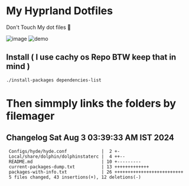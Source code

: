 # My Hyprland Dotfiles
  Don't Touch My dot files 🙂
 

  ![image](https://github.com/ALEX5402/dotfiles/assets/76860596/2fbe6020-4d76-4cf7-b052-58ff43cda405)
  ![demo](https://github.com/ALEX5402/dotfiles/assets/76860596/ff68bba7-e8da-49d3-a716-3ed3d73cfc25)

## Install ( I use cachy os Repo BTW keep that in mind )
``` ./install-packages dependencies-list ```

# Then simmply links the folders by filemager
 
## Changelog Sat Aug  3 03:39:33 AM IST 2024
```
 Configs/hyde/hyde.conf             |  2 +-
 Local/share/dolphin/dolphinstaterc |  4 ++--
 README.md                          | 10 +---------
 current-packages-dump.txt          | 13 +++++++++++++
 packages-with-info.txt             | 26 ++++++++++++++++++++++++++
 5 files changed, 43 insertions(+), 12 deletions(-)
```
 
